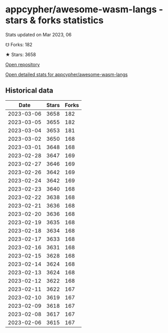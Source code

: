 # appcypher/awesome-wasm-langs - stars & forks statistics

Stats updated on Mar 2023, 06

☋ Forks: 182

★ Stars: 3658

[Open repository](https://github.com/appcypher/awesome-wasm-langs)

[Open detailed stats for appcypher/awesome-wasm-langs](https://reviewgithub.com/rep/appcypher/awesome-wasm-langs)

## Historical data
| Date | Stars | Forks |
|------|-------|-------|
| 2023-03-06 | 3658 | 182 | 
| 2023-03-05 | 3655 | 182 | 
| 2023-03-04 | 3653 | 181 | 
| 2023-03-02 | 3650 | 168 | 
| 2023-03-01 | 3648 | 168 | 
| 2023-02-28 | 3647 | 169 | 
| 2023-02-27 | 3646 | 169 | 
| 2023-02-26 | 3642 | 169 | 
| 2023-02-24 | 3642 | 169 | 
| 2023-02-23 | 3640 | 168 | 
| 2023-02-22 | 3638 | 168 | 
| 2023-02-21 | 3636 | 168 | 
| 2023-02-20 | 3636 | 168 | 
| 2023-02-19 | 3635 | 168 | 
| 2023-02-18 | 3634 | 168 | 
| 2023-02-17 | 3633 | 168 | 
| 2023-02-16 | 3631 | 168 | 
| 2023-02-15 | 3628 | 168 | 
| 2023-02-14 | 3624 | 168 | 
| 2023-02-13 | 3624 | 168 | 
| 2023-02-12 | 3622 | 168 | 
| 2023-02-11 | 3622 | 167 | 
| 2023-02-10 | 3619 | 167 | 
| 2023-02-09 | 3618 | 167 | 
| 2023-02-08 | 3617 | 167 | 
| 2023-02-06 | 3615 | 167 | 

